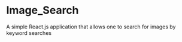 # Image_Search
A simple React.js application that allows one to search for images by keyword searches
